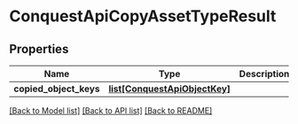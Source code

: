 # ConquestApiCopyAssetTypeResult

## Properties
Name | Type | Description | Notes
------------ | ------------- | ------------- | -------------
**copied_object_keys** | [**list[ConquestApiObjectKey]**](ConquestApiObjectKey.md) |  | [optional] 

[[Back to Model list]](../README.md#documentation-for-models) [[Back to API list]](../README.md#documentation-for-api-endpoints) [[Back to README]](../README.md)



